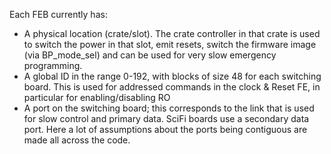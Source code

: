 Each FEB currently has:
* A physical location (crate/slot). The crate controller in that crate is used to switch the power in that slot, emit resets, switch the firmware image (via BP_mode_sel) and can be used for very slow emergency programming.
* A global ID in the range 0-192, with blocks of size 48 for each switching board. This is used for addressed commands in the clock & Reset FE, in particular for enabling/disabling RO
* A port on the switching board; this corresponds to the link that is used for slow control and primary data. SciFi boards use a secondary data port. Here a lot of assumptions about the ports being contiguous are made all across the code.